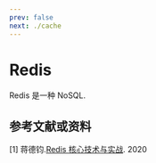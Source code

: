 ```yaml
---
prev: false
next: ./cache
---
```


# Redis
Redis 是一种 NoSQL.

## 参考文献或资料
[1] 蒋德钧.[Redis 核心技术与实战](https://time.geekbang.org/column/100056701). 2020  